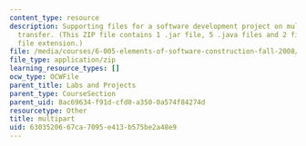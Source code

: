 ```yaml
---
content_type: resource
description: Supporting files for a software development project on multipart data
  transfer. (This ZIP file contains 1 .jar file, 5 .java files and 2 files with no
  file extension.)
file: /media/courses/6-005-elements-of-software-construction-fall-2008/6303520667ca7095e413b575be2a48e9_multipart.zip
file_type: application/zip
learning_resource_types: []
ocw_type: OCWFile
parent_title: Labs and Projects
parent_type: CourseSection
parent_uid: 8ac69634-f91d-cfd0-a350-0a574f84274d
resourcetype: Other
title: multipart
uid: 63035206-67ca-7095-e413-b575be2a48e9
---
```

